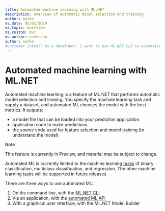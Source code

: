 ```yaml
---
title: Automated machine learning with ML.NET
description: Overview of automatic model selection and training
author: natke
ms.date: 05/01/2019
ms.topic: overview
ms.custom: mvc
ms.author: nakersha
author: natke
#Customer intent: As a developer, I want to use ML.NET CLI to automatically select and train a model. 
---
```

# Automated machine learning with ML.NET

Automated machine learning is a feature of ML.NET that performs automatic model selection and training. You specify the machine learning task and supply a dataset, and automated ML chooses the model with the best metrics. It outputs:
- a model file that can be loaded into your prediction application
- application code to make predictions
- the source code used for feature selection and model training (to understand the model)

> [!NOTE]
> This feature is currently in Preview, and material may be subject to change. 

Automated ML is currently limited to the machine learning [tasks](resources/tasks.md) of binary classification, multiclass classification, and regression. The other machine learning tasks will be supported in future releases.

There are three ways to use automated ML:
1. On the command line, with the [ML.NET CLI](automate-training-with-cli.md)
1. Via an application, with the [automated ML API](how-to-guides/how-to-use-the-automl-api.md)
1. With a graphical user interface, with the ML.NET Model Builder

